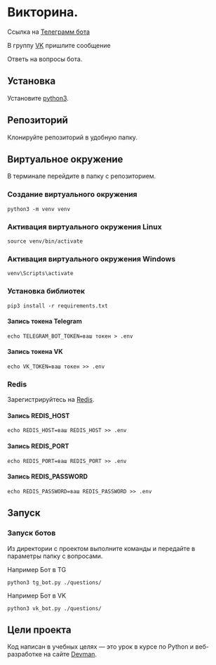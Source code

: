 # Викторина.

Ссылка на [Телеграмм бота](https://t.me/quizbrbr_bot)

В группу [VK](https://vk.com/club224005758) пришлите сообщение

Ответь на вопросы бота.
## Установка 

Установите [python3](https://realpython.com/installing-python/).

## Репозиторий
Клонируйте репозиторий в удобную папку.

## Виртуальное окружение
В терминале перейдите в папку с репозиторием.

### Создание виртуального окружения
```bush 
python3 -m venv venv
```

### Активация виртуального окружения Linux

```bush
source venv/bin/activate
```

### Активация виртуального окружения Windows

```bush
venv\Scripts\activate
```

### Установка библиотек

```bush 
pip3 install -r requirements.txt
```

#### Запись токена Telegram
```bush
echo TELEGRAM_BOT_TOKEN=ваш токен > .env
```

#### Запись токена VK
```bush
echo VK_TOKEN=ваш токен >> .env
```

### Redis
Зарегистрируйтесь на [Redis](https://redis.com/).

#### Запись REDIS_HOST
```bush
echo REDIS_HOST=ваш REDIS_HOST >> .env
```

#### Запись REDIS_PORT
```bush
echo REDIS_PORT=ваш REDIS_PORT >> .env
```

#### Запись REDIS_PASSWORD
```bush
echo REDIS_PASSWORD=ваш REDIS_PASSWORD >> .env
```

## Запуск

### Запуск ботов
Из директории с проектом выполните команды и передайте в параметры папку с вопросами.

Например Бот в TG
```bush
python3 tg_bot.py ./questions/ 
```

Например Бот в VK
```bush
python3 vk_bot.py ./questions/ 
```


## Цели проекта

Код написан в учебных целях — это урок в курсе по Python и веб-разработке на сайте [Devman](https://dvmn.org).

